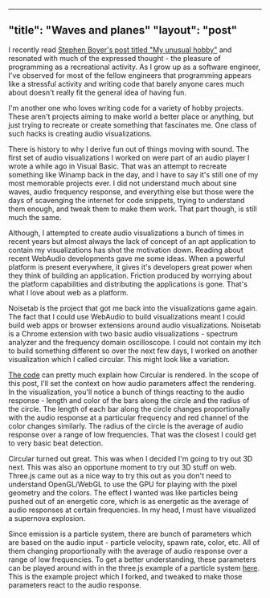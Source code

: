 -------
"title": "Waves and planes"
"layout": "post"
-------

I recently read [Stephen Boyer's post titled "My unusual hobby"](https://www.stephanboyer.com/post/134/my-unusual-hobby) and resonated with much of the expressed thought - the pleasure of programming as a recreational activity. As I grow up as a software engineer, I've observed for most of the fellow engineers that programming appears like a stressful activity and writing code that barely anyone cares much about doesn't really fit the general idea of having fun.

I'm another one who loves writing code for a variety of hobby projects. These aren't projects aiming to make world a better place or anything, but just trying to recreate or create something that fascinates me. One class of such hacks is creating audio visualizations.

There is history to why I derive fun out of things moving with sound. The first set of audio visualizations I worked on were part of an audio player I wrote a while ago in Visual Basic. That was an attempt to recreate something like Winamp back in the day, and I have to say it's still one of my most memorable projects ever. I did not understand much about sine waves, audio frequency response, and everything else but those were the days of scavenging the internet for code snippets, trying to understand them enough, and tweak them to make them work. That part though, is still much the same.

Although, I attempted to create audio visualizations a bunch of times in recent years but almost always the lack of concept of an apt application to contain my visualizations has shot the motivation down. Reading about recent WebAudio developments gave me some ideas. When a powerful platform is present everywhere, it gives it's developers great power when they think of building an application. Friction produced by worrying about the platform capabilities and distributing the applications is gone. That's what I love about web as a platform.

Noisetab is the project that got me back into the visualizations game again. The fact that I could use WebAudio to build visualizations meant I could build web apps or browser extensions around audio visualizations. Noisetab is a Chrome extension with two basic audio visualizations - spectrum analyzer and the frequency domain oscilloscope. I could not contain my itch to build something different so over the next few days, I worked on another visualization which I called circular. This might look like a variation.

[The code](https://github.com/dash1291/noisetab/blob/master/tab.js#L71) can pretty much explain how Circular is rendered. In the scope of this post, I'll set the context on how audio parameters affect the rendering. In the visualization, you'll notice a bunch of things reacting to the audio response - length and color of the bars along the circle and the radius of the circle. The length of each bar along the circle changes proportionally with the audio response at a particular frequency and red channel of the color changes similarly. The radius of the circle is the average of audio response over a range of low frequencies. That was the closest I could get to very basic beat detection.

Circular turned out great. This was when I decided I'm going to try out 3D next. This was also an opportune moment to try out 3D stuff on web. Three.js came out as a nice way to try this out as you don't need to understand OpenGL/WebGL to use the GPU for playing with the pixel geometry and the colors. The effect I wanted was like particles being pushed out of an energetic core, which is as energetic as the average of audio responses at certain frequencies. In my head, I must have visualized a supernova explosion.

Since emission is a particle system, there are bunch of parameters which are based on the audio input - particle velocity, spawn rate, color, etc. All of them changing proportionally with the average of audio response over a range of low frequencies. To get a better understanding, these parameters can be played around with in the three.js example of a particle system [here](https://threejs.org/examples/webgl_gpu_particle_system.html). This is the example project which I forked, and tweaked to make those parameters react to the audio response.
